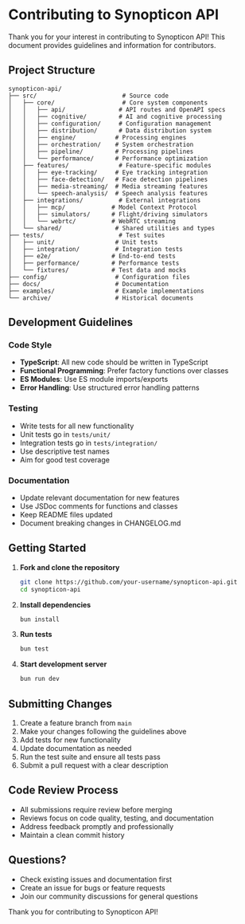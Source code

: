 # Contributing to Synopticon API

Thank you for your interest in contributing to Synopticon API! This document provides guidelines and information for contributors.

## Project Structure

```
synopticon-api/
├── src/                        # Source code
│   ├── core/                   # Core system components
│   │   ├── api/               # API routes and OpenAPI specs
│   │   ├── cognitive/         # AI and cognitive processing
│   │   ├── configuration/     # Configuration management
│   │   ├── distribution/      # Data distribution system
│   │   ├── engine/           # Processing engines
│   │   ├── orchestration/    # System orchestration
│   │   ├── pipeline/         # Processing pipelines
│   │   └── performance/      # Performance optimization
│   ├── features/              # Feature-specific modules
│   │   ├── eye-tracking/     # Eye tracking integration
│   │   ├── face-detection/   # Face detection pipelines
│   │   ├── media-streaming/  # Media streaming features
│   │   └── speech-analysis/  # Speech analysis features
│   ├── integrations/          # External integrations
│   │   ├── mcp/             # Model Context Protocol
│   │   ├── simulators/      # Flight/driving simulators
│   │   └── webrtc/          # WebRTC streaming
│   └── shared/               # Shared utilities and types
├── tests/                     # Test suites
│   ├── unit/                 # Unit tests
│   ├── integration/          # Integration tests
│   ├── e2e/                 # End-to-end tests
│   ├── performance/         # Performance tests
│   └── fixtures/            # Test data and mocks
├── config/                   # Configuration files
├── docs/                     # Documentation
├── examples/                 # Example implementations
└── archive/                  # Historical documents
```

## Development Guidelines

### Code Style
- **TypeScript**: All new code should be written in TypeScript
- **Functional Programming**: Prefer factory functions over classes
- **ES Modules**: Use ES module imports/exports
- **Error Handling**: Use structured error handling patterns

### Testing
- Write tests for all new functionality
- Unit tests go in `tests/unit/`
- Integration tests go in `tests/integration/`
- Use descriptive test names
- Aim for good test coverage

### Documentation
- Update relevant documentation for new features
- Use JSDoc comments for functions and classes
- Keep README files updated
- Document breaking changes in CHANGELOG.md

## Getting Started

1. **Fork and clone the repository**
   ```bash
   git clone https://github.com/your-username/synopticon-api.git
   cd synopticon-api
   ```

2. **Install dependencies**
   ```bash
   bun install
   ```

3. **Run tests**
   ```bash
   bun test
   ```

4. **Start development server**
   ```bash
   bun run dev
   ```

## Submitting Changes

1. Create a feature branch from `main`
2. Make your changes following the guidelines above
3. Add tests for new functionality
4. Update documentation as needed
5. Run the test suite and ensure all tests pass
6. Submit a pull request with a clear description

## Code Review Process

- All submissions require review before merging
- Reviews focus on code quality, testing, and documentation
- Address feedback promptly and professionally
- Maintain a clean commit history

## Questions?

- Check existing issues and documentation first
- Create an issue for bugs or feature requests
- Join our community discussions for general questions

Thank you for contributing to Synopticon API!